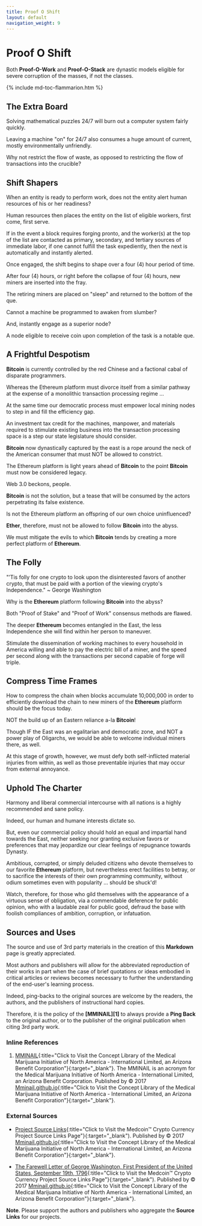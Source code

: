 ```yaml
---
title: Proof O Shift
layout: default
navigation_weight: 9
---
```

# Proof O Shift

Both **Proof-O-Work** and **Proof-O-Stack** are dynastic models eligible for severe corruption of the masses, if not the classes.

{% include md-toc-flammarion.htm %}

## The Extra Board

Solving mathematical puzzles 24/7 will burn out a computer system fairly quickly.

Leaving a machine "on" for 24/7 also consumes a huge amount of current, mostly environmentally unfriendly.

Why not restrict the flow of waste, as opposed to restricting the flow of transactions into the crucible?

## Shift Shapers

When an entity is ready to perform work, does not the entity alert human resources of his or her readiness?

Human resources then places the entity on the list of eligible workers, first come, first serve.

If in the event a block requires forging pronto, and the worker(s) at the top of the list are contacted as primary, secondary, and tertiary sources of immediate labor, if one cannot fulfill the task expediently, then the next is automatically and instantly alerted.

Once engaged, the shift begins to shape over a four (4) hour period of time.

After four (4) hours, or right before the collapse of four (4) hours, new miners are inserted into the fray.

The retiring miners are placed on "sleep" and returned to the bottom of the que.

Cannot a machine be programmed to awaken from slumber?

And, instantly engage as a superior node?

A node eligible to receive coin upon completion of the task is a notable que.

## A Frightful Despotism

**Bitcoin** is currently controlled by the red Chinese and a factional cabal of disparate programmers.

Whereas the Ethereum platform must divorce itself from a similar pathway at the expense of a monolithic transaction processing regime ...

At the same time our democratic process must empower local mining nodes to step in and fill the efficiency gap.

An investment tax credit for the machines, manpower, and materials required to stimulate existing business into the transaction processing space is a step our state legislature should consider.

**Bitcoin** now dynastically captured by the east is a rope around the neck of the American consumer that must NOT be allowed to constrict.

The Ethereum platform is light years ahead of **Bitcoin** to the point **Bitcoin** must now be considered legacy.

Web 3.0 beckons, people.

**Bitcoin** is not the solution, but a tease that will be consumed by the actors perpetrating its false existence.

Is not the Ethereum platform an offspring of our own choice uninfluenced?

**Ether**, therefore, must not be allowed to follow **Bitcoin** into the abyss.

We must mitigate the evils to which **Bitcoin** tends by creating a more perfect platform of **Ethereum**.

## The Folly

"’Tis folly for one crypto to look upon the disinterested favors of another crypto, that must be paid with a portion of the viewing crypto's Independence." ~ George Washington

Why is the **Ethereum** platform following **Bitcoin** into the abyss?

Both "Proof of Stake" and "Proof of Work" consensus methods are flawed.

The deeper **Ethereum** becomes entangled in the East, the less Independence she will find within her person to maneuver.

Stimulate the dissemination of working machines to every household in America willing and able to pay the electric bill of a miner, and the speed per second along with the transactions per second capable of forge will triple.

## Compress Time Frames

How to compress the chain when blocks accumulate 10,000,000 in order to efficiently download the chain to new miners of the **Ethereum** platform should be the focus today.

NOT the build up of an Eastern reliance a-la **Bitcoin**!

Though IF the East was an egalitarian and democratic zone, and NOT a power play of Oligarchs, we would be able to welcome individual miners there, as well.

At this stage of growth, however, we must defy both self-inflicted material injuries from within, as well as those preventable injuries that may occur from external annoyance.

## Uphold The Charter

Harmony and liberal commercial intercourse with all nations is a highly recommended and sane policy.

Indeed, our human and humane interests dictate so.

But, even our commercial policy should hold an equal and impartial hand towards the East, neither seeking nor granting exclusive favors or preferences that may jeopardize our clear feelings of repugnance towards Dynasty.

Ambitious, corrupted, or simply deluded citizens who devote themselves to our favorite **Ethereum** platform, but nevertheless erect facilities to betray, or to sacrifice the interests of their own programming community, without odium sometimes even with popularity ... should be shuck'd!

Watch, therefore, for those who gild themselves with the appearance of a virtuous sense of obligation, via a commendable deference for public opinion, who with a laudable zeal for public good, defraud the base with foolish compliances of ambition, corruption, or infatuation.

## Sources and Uses

The source and use of 3rd party materials in the creation of this **Markdown** page is greatly appreciated.

Most authors and publishers will allow for the abbreviated reproduction of their works in part when the case of brief quotations or ideas embodied in critical articles or reviews becomes necessary to further the understanding of the end-user's learning process.

Indeed, ping-backs to the original sources are welcome by the readers, the authors, and the publishers of instructional hard copies.

Therefore, it is the policy of the **[MMINAIL][1]** to always provide a **Ping Back** to the original author, or to the publisher of the original publication when citing 3rd party work.

### Inline References

1. [MMINAIL](https://mminail.github.io/){:title="Click to Visit the Concept Library of the Medical Marijuana Initiative of North America - International Limited, an Arizona Benefit Corporation"}{:target="_blank"}. The MMINAIL is an acronym for the Medical Marijuana Initiative of North America - International Limited, an Arizona Benefit Corporation. Published by © 2017 [Mminail.github.io](https://mminail.github.io/){:title="Click to Visit the Concept Library of the Medical Marijuana Initiative of North America - International Limited, an Arizona Benefit Corporation"}{:target="_blank"}.

### External Sources

- [Project Source Links](https://rwebaz.github.io/Medcoin-Crypto-Currency-Project/pages/Source-Links.html){:title="Click to Visit the Medcoin™ Crypto Currency Project Source Links Page"}{:target="_blank"). Published by © 2017 [Mminail.github.io](https://mminail.github.io/){:title="Click to Visit the Concept Library of the Medical Marijuana Initiative of North America - International Limited, an Arizona Benefit Corporation"}{:target="_blank"}.

- [The Farewell Letter of George Washington, First President of the United States, September 19th, 1796](https://rwebaz.github.io/Medcoin-Crypto-Currency-Project/pages/Source-Links.html){:title="Click to Visit the Medcoin™ Crypto Currency Project Source Links Page"}{:target="_blank"). Published by © 2017 [Mminail.github.io](https://mminail.github.io/){:title="Click to Visit the Concept Library of the Medical Marijuana Initiative of North America - International Limited, an Arizona Benefit Corporation"}{:target="_blank"}.

**Note**. Please support the authors and publishers who aggregate the **Source Links** for our projects.
